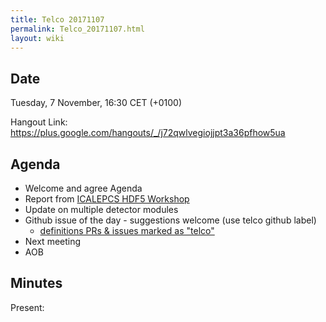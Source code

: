 ```yaml
---
title: Telco 20171107
permalink: Telco_20171107.html
layout: wiki
---
```


Date
----

Tuesday,  7 November, 16:30 CET (+0100)

<!-- end of autogeneration -->

Hangout Link:
<https://plus.google.com/hangouts/_/j72qwlvegiojjpt3a36pfhow5ua>


Agenda
------

-   Welcome and agree Agenda
-   Report from [ICALEPCS HDF5 Workshop](https://indico.esrf.fr/indico/event/12/)
-   Update on multiple detector modules
-   Github issue of the day - suggestions welcome (use telco github label)
    - [definitions PRs & issues marked as "telco"](https://github.com/nexusformat/definitions/labels/telco)
-   Next meeting
-   AOB

Minutes
-------

Present:

